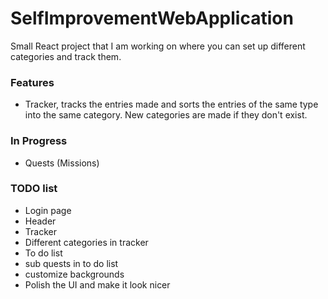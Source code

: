 # SelfImprovementWebApplication

Small React project that I am working on where you can set up different categories and track them.

### Features

- Tracker, tracks the entries made and sorts the entries of the same type into the same category. New categories are made if they don't exist.

### In Progress

- Quests (Missions)

### TODO list

- Login page
- Header
- Tracker
- Different categories in tracker
- To do list
- sub quests in to do list
- customize backgrounds
- Polish the UI and make it look nicer
